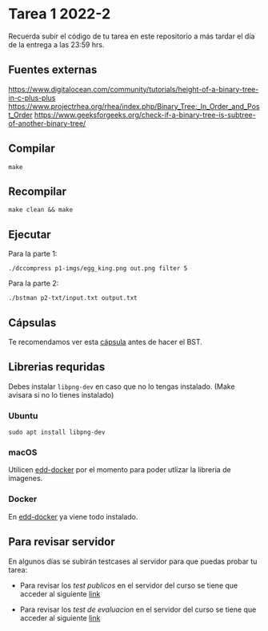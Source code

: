 # Tarea 1 2022-2

Recuerda subir el código de tu tarea en este repositorio a más tardar el día de la entrega a las 23:59 hrs.

## Fuentes externas

<https://www.digitalocean.com/community/tutorials/height-of-a-binary-tree-in-c-plus-plus>
<https://www.projectrhea.org/rhea/index.php/Binary_Tree:_In_Order_and_Post_Order>
<https://www.geeksforgeeks.org/check-if-a-binary-tree-is-subtree-of-another-binary-tree/>

## Compilar

```
make
```

## Recompilar

```
make clean && make
```

## Ejecutar

Para la parte 1:

```
./dccompress p1-imgs/egg_king.png out.png filter 5
```

Para la parte 2:

```
./bstman p2-txt/input.txt output.txt
```

## Cápsulas

Te recomendamos ver esta [cápsula](https://youtu.be/j9W1qKCvFRE) antes de hacer el BST.

## Librerias requridas

Debes instalar `libpng-dev` en caso que no lo tengas instalado. (Make avisara si no lo tienes instalado)

### Ubuntu

```
sudo apt install libpng-dev
```

### macOS

Utilicen [edd-docker](https://github.com/IIC2133-PUC/edd-docker) por el momento para poder utlizar la libreria de imagenes.

### Docker

En [edd-docker](https://github.com/IIC2133-PUC/edd-docker) ya viene todo instalado.

## Para revisar servidor

En algunos días se subirán testcases al servidor para que puedas probar tu tarea:

- Para revisar los _test publicos_ en el servidor del curso se tiene que acceder al siguiente [link](http://edd.ing.puc.cl/test?repo=T1-2022-2-USERNAME)

- Para revisar los _test de evaluacion_ en el servidor del curso se tiene que acceder al siguiente [link](http://edd.ing.puc.cl/grade?repo=T1-2022-2-USERNAME)
